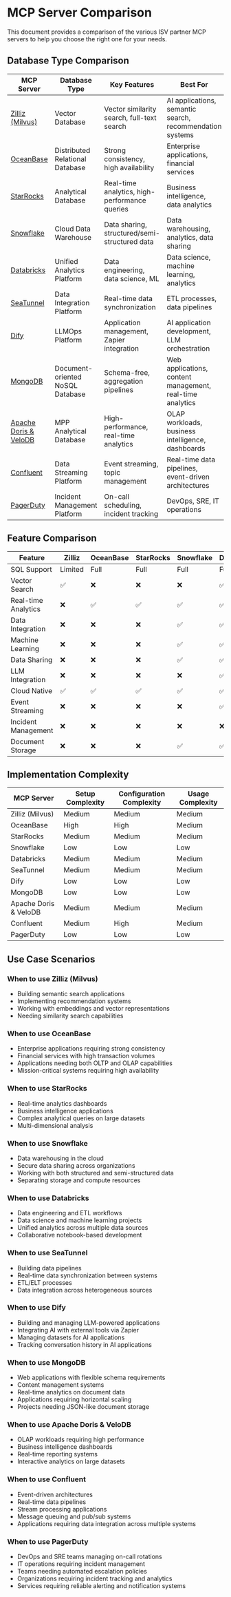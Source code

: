 # MCP Server Comparison

This document provides a comparison of the various ISV partner MCP servers to help you choose the right one for your needs.

## Database Type Comparison

| MCP Server | Database Type | Key Features | Best For |
|------------|---------------|--------------|----------|
| [Zilliz (Milvus)](./zilliz.md) | Vector Database | Vector similarity search, full-text search | AI applications, semantic search, recommendation systems |
| [OceanBase](./oceanbase.md) | Distributed Relational Database | Strong consistency, high availability | Enterprise applications, financial services |
| [StarRocks](./starrocks.md) | Analytical Database | Real-time analytics, high-performance queries | Business intelligence, data analytics |
| [Snowflake](./snowflake.md) | Cloud Data Warehouse | Data sharing, structured/semi-structured data | Data warehousing, analytics, data sharing |
| [Databricks](./databricks.md) | Unified Analytics Platform | Data engineering, data science, ML | Data science, machine learning, analytics |
| [SeaTunnel](./seatunnel.md) | Data Integration Platform | Real-time data synchronization | ETL processes, data pipelines |
| [Dify](./dify.md) | LLMOps Platform | Application management, Zapier integration | AI application development, LLM orchestration |
| [MongoDB](./mongodb.md) | Document-oriented NoSQL Database | Schema-free, aggregation pipelines | Web applications, content management, real-time analytics |
| [Apache Doris & VeloDB](./doris.md) | MPP Analytical Database | High-performance, real-time analytics | OLAP workloads, business intelligence, dashboards |
| [Confluent](./confluent.md) | Data Streaming Platform | Event streaming, topic management | Real-time data pipelines, event-driven architectures |
| [PagerDuty](./pagerduty.md) | Incident Management Platform | On-call scheduling, incident tracking | DevOps, SRE, IT operations |

## Feature Comparison

| Feature | Zilliz | OceanBase | StarRocks | Snowflake | Databricks | SeaTunnel | Dify | MongoDB | Doris/VeloDB | Confluent | PagerDuty |
|---------|--------|-----------|-----------|-----------|------------|-----------|------|---------|-------------|-----------|----------|
| SQL Support | Limited | Full | Full | Full | Full | Limited | No | Limited | Full | Limited | No |
| Vector Search | ✅ | ❌ | ❌ | ❌ | ✅ | ❌ | ❌ | ❌ | ❌ | ❌ | ❌ |
| Real-time Analytics | ❌ | ✅ | ✅ | ✅ | ✅ | ✅ | ❌ | ✅ | ✅ | ✅ | ❌ |
| Data Integration | ❌ | ❌ | ❌ | ✅ | ✅ | ✅ | ❌ | ❌ | ❌ | ✅ | ❌ |
| Machine Learning | ❌ | ❌ | ❌ | ✅ | ✅ | ❌ | ✅ | ❌ | ❌ | ❌ | ❌ |
| Data Sharing | ❌ | ❌ | ❌ | ✅ | ✅ | ❌ | ❌ | ❌ | ❌ | ✅ | ❌ |
| LLM Integration | ❌ | ❌ | ❌ | ❌ | ✅ | ❌ | ✅ | ❌ | ❌ | ❌ | ❌ |
| Cloud Native | ✅ | ✅ | ✅ | ✅ | ✅ | ✅ | ✅ | ✅ | ✅ | ✅ | ✅ |
| Event Streaming | ❌ | ❌ | ❌ | ❌ | ✅ | ✅ | ❌ | ❌ | ❌ | ✅ | ❌ |
| Incident Management | ❌ | ❌ | ❌ | ❌ | ❌ | ❌ | ❌ | ❌ | ❌ | ❌ | ✅ |
| Document Storage | ❌ | ❌ | ❌ | ✅ | ✅ | ❌ | ❌ | ✅ | ❌ | ❌ | ❌ |

## Implementation Complexity

| MCP Server | Setup Complexity | Configuration Complexity | Usage Complexity |
|------------|------------------|-------------------------|------------------|
| Zilliz (Milvus) | Medium | Medium | Medium |
| OceanBase | High | High | Medium |
| StarRocks | Medium | Medium | Medium |
| Snowflake | Low | Low | Low |
| Databricks | Medium | Medium | Medium |
| SeaTunnel | Medium | Medium | Medium |
| Dify | Low | Low | Low |
| MongoDB | Low | Low | Low |
| Apache Doris & VeloDB | Medium | Medium | Medium |
| Confluent | Medium | High | Medium |
| PagerDuty | Low | Low | Low |

## Use Case Scenarios

### When to use Zilliz (Milvus)
- Building semantic search applications
- Implementing recommendation systems
- Working with embeddings and vector representations
- Needing similarity search capabilities

### When to use OceanBase
- Enterprise applications requiring strong consistency
- Financial services with high transaction volumes
- Applications needing both OLTP and OLAP capabilities
- Mission-critical systems requiring high availability

### When to use StarRocks
- Real-time analytics dashboards
- Business intelligence applications
- Complex analytical queries on large datasets
- Multi-dimensional analysis

### When to use Snowflake
- Data warehousing in the cloud
- Secure data sharing across organizations
- Working with both structured and semi-structured data
- Separating storage and compute resources

### When to use Databricks
- Data engineering and ETL workflows
- Data science and machine learning projects
- Unified analytics across multiple data sources
- Collaborative notebook-based development

### When to use SeaTunnel
- Building data pipelines
- Real-time data synchronization between systems
- ETL/ELT processes
- Data integration across heterogeneous sources

### When to use Dify
- Building and managing LLM-powered applications
- Integrating AI with external tools via Zapier
- Managing datasets for AI applications
- Tracking conversation history in AI applications

### When to use MongoDB
- Web applications with flexible schema requirements
- Content management systems
- Real-time analytics on document data
- Applications requiring horizontal scaling
- Projects needing JSON-like document storage

### When to use Apache Doris & VeloDB
- OLAP workloads requiring high performance
- Business intelligence dashboards
- Real-time reporting systems
- Interactive analytics on large datasets

### When to use Confluent
- Event-driven architectures
- Real-time data pipelines
- Stream processing applications
- Message queuing and pub/sub systems
- Applications requiring data integration across multiple systems

### When to use PagerDuty
- DevOps and SRE teams managing on-call rotations
- IT operations requiring incident management
- Teams needing automated escalation policies
- Organizations requiring incident tracking and analytics
- Services requiring reliable alerting and notification systems